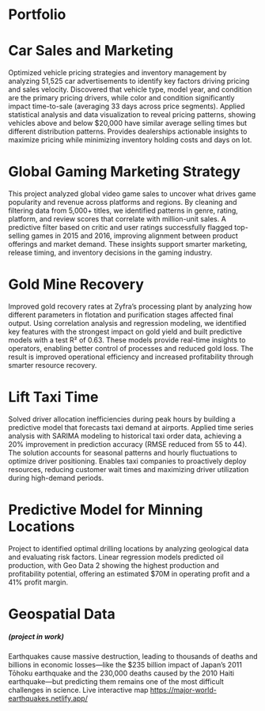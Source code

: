 # Portfolio 

# Car Sales and Marketing

Optimized vehicle pricing strategies and inventory management by analyzing 51,525 car advertisements to identify key factors driving pricing and sales velocity. Discovered that vehicle type, model year, and condition are the primary pricing drivers, while color and condition significantly impact time-to-sale (averaging 33 days across price segments). Applied statistical analysis and data visualization to reveal pricing patterns, showing vehicles above and below $20,000 have similar average selling times but different distribution patterns. Provides dealerships actionable insights to maximize pricing while minimizing inventory holding costs and days on lot.

# Global Gaming Marketing Strategy

This project analyzed global video game sales to uncover what drives game popularity and revenue across platforms and regions. By cleaning and filtering data from 5,000+ titles, we identified patterns in genre, rating, platform, and review scores that correlate with million-unit sales. A predictive filter based on critic and user ratings successfully flagged top-selling games in 2015 and 2016, improving alignment between product offerings and market demand. These insights support smarter marketing, release timing, and inventory decisions in the gaming industry.

# Gold Mine Recovery 

Improved gold recovery rates at Zyfra’s processing plant by analyzing how different parameters in flotation and purification stages affected final output. Using correlation analysis and regression modeling, we identified key features with the strongest impact on gold yield and built predictive models with a test R² of 0.63. These models provide real-time insights to operators, enabling better control of processes and reduced gold loss. The result is improved operational efficiency and increased profitability through smarter resource recovery.

# Lift Taxi Time

Solved driver allocation inefficiencies during peak hours by building a predictive model that forecasts taxi demand at airports. Applied time series analysis with SARIMA modeling to historical taxi order data, achieving a 20% improvement in prediction accuracy (RMSE reduced from 55 to 44). The solution accounts for seasonal patterns and hourly fluctuations to optimize driver positioning. Enables taxi companies to proactively deploy resources, reducing customer wait times and maximizing driver utilization during high-demand periods.

# Predictive Model for Minning Locations

Project to identified optimal drilling locations by analyzing geological data and evaluating risk factors. Linear regression models predicted oil production, with Geo Data 2 showing the highest production and profitability potential, offering an estimated $70M in operating profit and a 41% profit margin.

# Geospatial Data 
##### (project in work)
Earthquakes cause massive destruction, leading to thousands of deaths and billions in economic losses—like the $235 billion impact of Japan’s 2011 Tōhoku earthquake and the 230,000 deaths caused by the 2010 Haiti earthquake—but predicting them remains one of the most difficult challenges in science.
Live interactive map
https://major-world-earthquakes.netlify.app/
